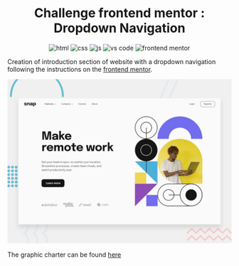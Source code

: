 <h1 align="center">Challenge frontend mentor : Dropdown Navigation</h1>

<p align="center">
  <img src="https://img.shields.io/badge/HTML5-E34F26?style=for-the-badge&logo=html5&logoColor=white" alt="html"/>
  <img src="https://img.shields.io/badge/Sass-CC6699?style=for-the-badge&logo=sass&logoColor=white" alt="css"/>
  <img src="https://img.shields.io/badge/JavaScript-F7DF1E?style=for-the-badge&logo=javascript&logoColor=black" alt="js">
  <img src="https://img.shields.io/badge/Visual_Studio_Code-0078D4?style=for-the-badge&logo=visual%20studio%20code&logoColor=white" alt="vs code"/>
  <img src="https://img.shields.io/badge/Frontend_Mentor-5C2D91?style=for-the-badge&logoColor=white" alt="frontend mentor"/>
</p>

Creation of introduction section of website with a dropdown navigation following the instructions on the [frontend mentor](https://www.frontendmentor.io/challenges/intro-section-with-dropdown-navigation-ryaPetHE5). 

![Design preview for the Intro section with dropdown navigation coding challenge](assets/design/desktop-preview.jpg)

The graphic charter can be found [here](https://github.com/CalcagnoLoic/dropdown_navigation_FrontendMentor/blob/main/style-guide.md)
